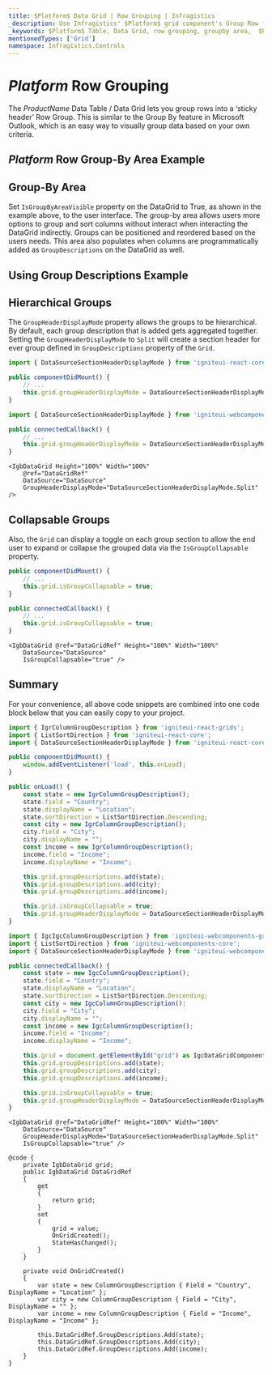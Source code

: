 ```yaml
---
title: $Platform$ Data Grid | Row Grouping | Infragistics
_description: Use Infragistics' $Platform$ grid component's Group Row feature to group rows into a sticky header Row Group. This is an easy way to visually group data based on your criteria. Check out $ProductName$ table demos!
_keywords: $Platform$ Table, Data Grid, row grouping, groupby area,  $ProductName$, Infragistics
mentionedTypes: ['Grid']
namespace: Infragistics.Controls
---
```


# $Platform$ Row Grouping

The $ProductName$ Data Table / Data Grid lets you group rows into a ‘sticky header’ Row Group.  This is similar to the Group By feature in Microsoft Outlook, which is an easy way to visually group data based on your own criteria.

## $Platform$ Row Group-By Area Example

<code-view style="height: 600px"
           data-demos-base-url="{environment:dvDemosBaseUrl}"
           iframe-src="{environment:dvDemosBaseUrl}/grids/data-grid-row-grouping"
           alt="$Platform$ Row Grouping Example"
           github-src="grids/data-grid/row-grouping">
</code-view>

<div class="divider--half"></div>

## Group-By Area

Set `IsGroupByAreaVisible` property on the DataGrid to True, as shown in the example above, to the user interface. The group-by area allows users more options to group and sort columns without interact when interacting the DataGrid indirectly. Groups can be positioned and reordered based on the users needs. This area also populates when columns are programmatically added as `GroupDescriptions` on the DataGrid as well.

## Using Group Descriptions Example

<code-view style="height: 600px"
           data-demos-base-url="{environment:dvDemosBaseUrl}"
           iframe-src="{environment:dvDemosBaseUrl}/grids/data-grid-row-group-descriptions"
           alt="$Platform$ Row Grouping Example"
           github-src="grids/data-grid/row-grouping-descriptions">
</code-view>

<div class="divider--half"></div>

## Hierarchical Groups

The `GroupHeaderDisplayMode` property allows the groups to be hierarchical. By default, each group description that is added gets aggregated together. Setting the `GroupHeaderDisplayMode` to `Split` will create a section header for ever group defined in `GroupDescriptions` property of the `Grid`.


<!-- React -->
```ts
import { DataSourceSectionHeaderDisplayMode } from 'igniteui-react-core';

public componentDidMount() {
    // ...
    this.grid.groupHeaderDisplayMode = DataSourceSectionHeaderDisplayMode.Split;
}
```

<!-- WebComponents -->
```ts
import { DataSourceSectionHeaderDisplayMode } from 'igniteui-webcomponents-core';

public connectedCallback() {
    // ...
    this.grid.groupHeaderDisplayMode = DataSourceSectionHeaderDisplayMode.Split;
}
```

```razor
<IgbDataGrid Height="100%" Width="100%"
    @ref="DataGridRef"
    DataSource="DataSource"
    GroupHeaderDisplayMode="DataSourceSectionHeaderDisplayMode.Split" />
```

## Collapsable Groups

Also, the `Grid` can display a toggle on each group section to allow the end user to expand or collapse the grouped data via the `IsGroupCollapsable` property.

<!-- React -->
```ts
public componentDidMount() {
    // ...
    this.grid.isGroupCollapsable = true;
}
```

<!-- WebComponents -->
```ts
public connectedCallback() {
    // ...
    this.grid.isGroupCollapsable = true;
}
```

```razor
<IgbDataGrid @ref="DataGridRef" Height="100%" Width="100%"
    DataSource="DataSource"
    IsGroupCollapsable="true" />
```

## Summary

For your convenience, all above code snippets are combined into one code block below that you can easily copy to your project.


```ts
import { IgrColumnGroupDescription } from 'igniteui-react-grids';
import { ListSortDirection } from 'igniteui-react-core';
import { DataSourceSectionHeaderDisplayMode } from 'igniteui-react-core';

public componentDidMount() {
    window.addEventListener('load', this.onLoad);
}

public onLoad() {
    const state = new IgrColumnGroupDescription();
    state.field = "Country";
    state.displayName = "Location";
    state.sortDirection = ListSortDirection.Descending;
    const city = new IgrColumnGroupDescription();
    city.field = "City";
    city.displayName = "";
    const income = new IgrColumnGroupDescription();
    income.field = "Income";
    income.displayName = "Income";

    this.grid.groupDescriptions.add(state);
    this.grid.groupDescriptions.add(city);
    this.grid.groupDescriptions.add(income);

    this.grid.isGroupCollapsable = true;
    this.grid.groupHeaderDisplayMode = DataSourceSectionHeaderDisplayMode.Split;
}
```

```ts
import { IgcIgcColumnGroupDescription } from 'igniteui-webcomponents-grids';
import { ListSortDirection } from 'igniteui-webcomponents-core';
import { DataSourceSectionHeaderDisplayMode } from 'igniteui-webcomponents-core';

public connectedCallback() {
    const state = new IgcColumnGroupDescription();
    state.field = "Country";
    state.displayName = "Location";
    state.sortDirection = ListSortDirection.Descending;
    const city = new IgcColumnGroupDescription();
    city.field = "City";
    city.displayName = "";
    const income = new IgcColumnGroupDescription();
    income.field = "Income";
    income.displayName = "Income";

    this.grid = document.getElementById("grid") as IgcDataGridComponent;
    this.grid.groupDescriptions.add(state);
    this.grid.groupDescriptions.add(city);
    this.grid.groupDescriptions.add(income);

    this.grid.isGroupCollapsable = true;
    this.grid.groupHeaderDisplayMode = DataSourceSectionHeaderDisplayMode.Split;
}
```

```razor
<IgbDataGrid @ref="DataGridRef" Height="100%" Width="100%"
    DataSource="DataSource"
    GroupHeaderDisplayMode="DataSourceSectionHeaderDisplayMode.Split"
    IsGroupCollapsable="true" />

@code {
    private IgbDataGrid grid;
    public IgbDataGrid DataGridRef
    {
        get
        {
            return grid;
        }
        set
        {
            grid = value;
            OnGridCreated();
            StateHasChanged();
        }
    }

    private void OnGridCreated()
    {
        var state = new ColumnGroupDescription { Field = "Country", DisplayName = "Location" };
        var city = new ColumnGroupDescription { Field = "City", DisplayName = "" };
        var income = new ColumnGroupDescription { Field = "Income", DisplayName = "Income" };

        this.DataGridRef.GroupDescriptions.Add(state);
        this.DataGridRef.GroupDescriptions.Add(city);
        this.DataGridRef.GroupDescriptions.Add(income);
    }
}
```


